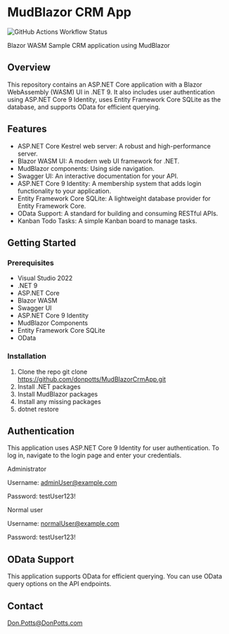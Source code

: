 # MudBlazor CRM App

![GitHub Actions Workflow Status](https://img.shields.io/github/actions/workflow/status/donpotts/MudBlazorCrmApp/MudBlazorCrmApp.yml?logo=github)

Blazor WASM Sample CRM application using MudBlazor

## Overview

This repository contains an ASP.NET Core application with a Blazor WebAssembly (WASM) UI in .NET 9. It also includes user authentication using ASP.NET Core 9 Identity, uses Entity Framework Core SQLite as the database, and supports OData for efficient querying.

## Features

- ASP.NET Core Kestrel web server: A robust and high-performance server.
- Blazor WASM UI: A modern web UI framework for .NET.
- MudBlazor components: Using side navigation.
- Swagger UI: An interactive documentation for your API.
- ASP.NET Core 9 Identity: A membership system that adds login functionality to your application.
- Entity Framework Core SQLite: A lightweight database provider for Entity Framework Core.
- OData Support: A standard for building and consuming RESTful APIs.
- Kanban Todo Tasks: A simple Kanban board to manage tasks.

## Getting Started

### Prerequisites

- Visual Studio 2022
- .NET 9
- ASP.NET Core
- Blazor WASM
- Swagger UI
- ASP.NET Core 9 Identity
- MudBlazor Components
- Entity Framework Core SQLite
- OData

### Installation

1. Clone the repo
  git clone https://github.com/donpotts/MudBlazorCrmApp.git
2. Install .NET packages
3. Install MudBlazor packages
4. Install any missing packages
5. dotnet restore
   
## Authentication

This application uses ASP.NET Core 9 Identity for user authentication. To log in, navigate to the login page and enter your credentials.

Administrator

Username:  adminUser@example.com

Password:  testUser123!

Normal user

Username:  normalUser@example.com

Password:  testUser123!

## OData Support

This application supports OData for efficient querying. You can use OData query options on the API endpoints.

## Contact

Don.Potts@DonPotts.com
